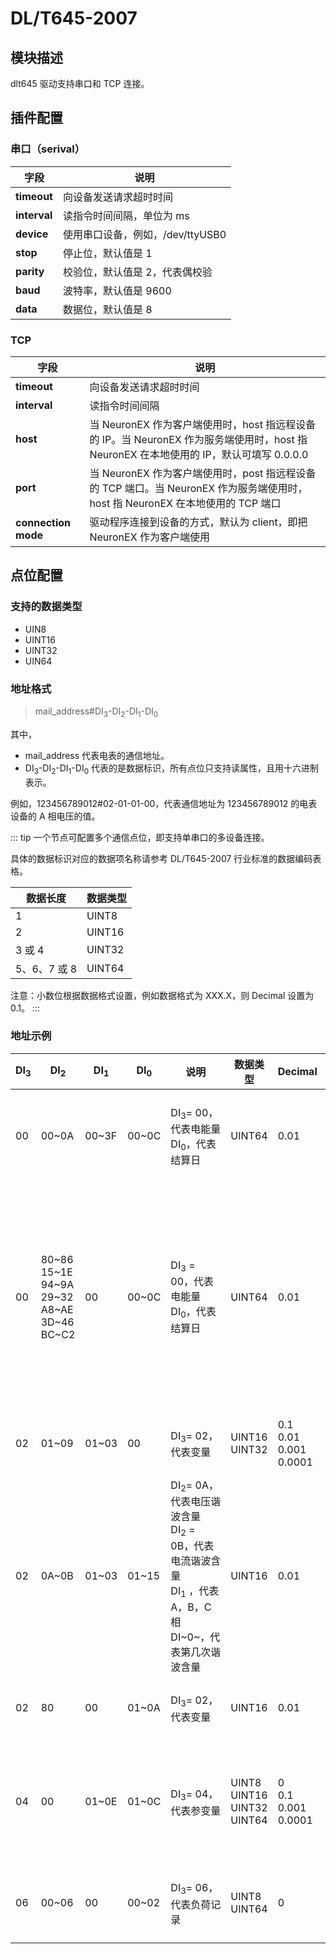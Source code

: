 # DL/T645-2007

## 模块描述

dlt645 驱动支持串口和 TCP 连接。

## 插件配置

### 串口（serival）

| 字段               | 说明                               |
| ----------------- | -------------------------------- |
| **timeout**       | 向设备发送请求超时时间               |
| **interval**      | 读指令时间间隔，单位为 ms            |
| **device**        | 使用串口设备，例如，/dev/ttyUSB0    |
| **stop**          | 停止位，默认值是 1                  |
| **parity**        | 校验位，默认值是 2，代表偶校验        |
| **baud**          | 波特率，默认值是 9600               |
| **data**          | 数据位，默认值是 8                  |

### TCP

| 字段                 | 说明                                                    |
| ------------------- | ------------------------------------------------------- |
| **timeout**         | 向设备发送请求超时时间               |
| **interval**        | 读指令时间间隔                      |
| **host**            | 当 NeuronEX 作为客户端使用时，host 指远程设备的 IP。当 NeuronEX 作为服务端使用时，host 指 NeuronEX 在本地使用的 IP，默认可填写 0.0.0.0 |
| **port**            | 当 NeuronEX 作为客户端使用时，post 指远程设备的 TCP 端口。当 NeuronEX 作为服务端使用时，host 指 NeuronEX 在本地使用的 TCP 端口 |
| **connection mode** | 驱动程序连接到设备的方式，默认为 client，即把 NeuronEX 作为客户端使用 |

## 点位配置
### 支持的数据类型

* UIN8
* UINT16
* UINT32
* UIN64

### 地址格式

> <span>mail_address#DI<sub>3</sub>-DI<sub>2</sub>-DI<sub>1</sub>-DI<sub>0</sub> </span>

其中，

* mail_address 代表电表的通信地址。
* DI<sub>3</sub>-DI<sub>2</sub>-DI<sub>1</sub>-DI<sub>0</sub> 代表的是数据标识，所有点位只支持读属性，且用十六进制表示。

例如，123456789012#02-01-01-00，代表通信地址为 123456789012 的电表设备的 A 相电压的值。

::: tip
一个节点可配置多个通信点位，即支持单串口的多设备连接。

具体的数据标识对应的数据项名称请参考 DL/T645-2007 行业标准的数据编码表格。

| 数据长度     | 数据类型 |
| ------------ | -------- |
| 1            | UINT8    |
| 2            | UINT16   |
| 3 或 4       | UINT32   |
| 5、6、7 或 8 | UINT64   |

注意：小数位根据数据格式设置，例如数据格式为 XXX.X，则 Decimal 设置为 0.1。
:::

### 地址示例

| DI<sub>3</sub> | DI<sub>2</sub>    | DI<sub>1</sub>   | DI<sub>0</sub>   | <div style="width:60pt">说明</div> | 数据类型 | Decimal | <div style="width:110pt">举例</div>               |
| -------------- | ----------------- | ---------------- | --------------- | -------------------------------- | ------- | --------- | ------------------------------------------------------------ |
| 00    | 00~0A  | 00~3F | 00~0C      | DI<sub>3</sub>= 00，代表电能量<br>DI<sub>0</sub>，代表结算日               | UINT64  | 0.01 | · 00-00-00-00 代表（当前）组合有功总电能<br />· 00-00-00-01 代表（上一结算日）组合有功总电能 |
| 00    | 80~86<br>15~1E<br/>94~9A<br/>29~32<br/>A8~AE<br>3D~46<br>BC~C2 | 00      | 00~0C   | DI<sub>3</sub> = 00，代表电能量<br>DI<sub>0</sub>，代表结算日                 | UINT64  | 0.01  | · 00-80-00-00 代表（当前）关联总电能<br />· 00-80-00-01 代表（上一结算日）关联总电能<br />· 00-15-00-01 代表（上一结算日）A 相正向有功电能<br />· 00-15-00-01 代表（上二结算日）A 相正向有功电能<br />· 00-29-00-02 代表（上二结算日）B 相正向有功电能 |
| 02    | 01~09   | 01~03  | 00                   | DI<sub>3</sub>= 02，代表变量                                 | UINT16<br>UINT32 | 0.1<br>0.01<br>0.001<br>0.0001 | · 02-01-01-00 代表 A 相电压<br />· 02-02-01-00 代表 A 相电流 |
| 02    | 0A~0B   | 01~03  | 01~15               | DI<sub>2</sub>= 0A，代表电压谐波含量<br />DI<sub>2</sub> = 0B，代表电流谐波含量<br />DI<sub>1</sub> ，代表 A，B，C 相<br /> DI~0~，代表第几次谐波含量 | UINT16 |  0.01   | · 02-0A-01-01 代表 A 相电压 1 次谐波含量<br />· 02-0A-02-02 代表 B 相电压 2 次谐波含量<br />· 02-0B-01-01 代表 A 相电流 1 次谐波含量<br />· 02-0B-02-02 代表 B 相电流 2 次谐波含量 |
| 02    | 80        | 00       | 01~0A              | DI<sub>3</sub>= 02，代表变量     | UINT16    | 0.01 | · 02-80-00-01 代表零线电流 <br />· 02-80-00-02 代表电网频率 |
| 04    | 00        | 01~0E  | 01~0C              | DI<sub>3</sub>= 04，代表参变量   | UINT8<br  />UINT16<br />UINT32<br />UINT64 | 0<br />0.1<br />0.001<br />0.0001 | · 04-00-01-01 代表日期及时间<br />· 04-00-01-03 代表最大需量周期<br />· 04-00-04-01 代表通信地址<br />· 04-00-05-01 代表电表运行状态字 1 |
| 06    | 00~06   | 00       | 00~02              | DI<sub>3</sub>= 06，代表负荷记录  | UINT8<br>UINT64  | 0    | · 06-00-00-00 代表最早记录块<br />· 06-06-00-00 代表第 6 类负荷最早记录块 |